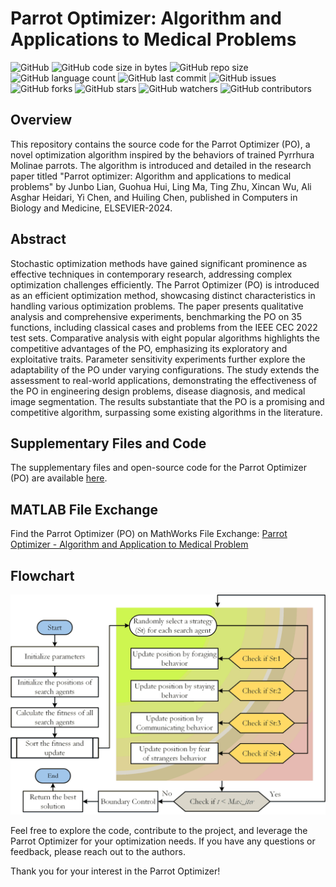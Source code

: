 # Parrot Optimizer: Algorithm and Applications to Medical Problems

![GitHub](https://img.shields.io/github/license/aliasgharheidaricom/Parrot-optimizer-Algorithm-and-applications-to-medical-problems)
![GitHub code size in bytes](https://img.shields.io/github/languages/code-size/aliasgharheidaricom/Parrot-optimizer-Algorithm-and-applications-to-medical-problems)
![GitHub repo size](https://img.shields.io/github/repo-size/aliasgharheidaricom/Parrot-optimizer-Algorithm-and-applications-to-medical-problems)
![GitHub language count](https://img.shields.io/github/languages/count/aliasgharheidaricom/Parrot-optimizer-Algorithm-and-applications-to-medical-problems)
![GitHub last commit](https://img.shields.io/github/last-commit/aliasgharheidaricom/Parrot-optimizer-Algorithm-and-applications-to-medical-problems)
![GitHub issues](https://img.shields.io/github/issues/aliasgharheidaricom/Parrot-optimizer-Algorithm-and-applications-to-medical-problems)
![GitHub forks](https://img.shields.io/github/forks/aliasgharheidaricom/Parrot-optimizer-Algorithm-and-applications-to-medical-problems)
![GitHub stars](https://img.shields.io/github/stars/aliasgharheidaricom/Parrot-optimizer-Algorithm-and-applications-to-medical-problems)
![GitHub watchers](https://img.shields.io/github/watchers/aliasgharheidaricom/Parrot-optimizer-Algorithm-and-applications-to-medical-problems)
![GitHub contributors](https://img.shields.io/github/contributors/aliasgharheidaricom/Parrot-optimizer-Algorithm-and-applications-to-medical-problems)



## Overview

This repository contains the source code for the Parrot Optimizer (PO), a novel optimization algorithm inspired by the behaviors of trained Pyrrhura Molinae parrots. The algorithm is introduced and detailed in the research paper titled "Parrot optimizer: Algorithm and applications to medical problems" by Junbo Lian, Guohua Hui, Ling Ma, Ting Zhu, Xincan Wu, Ali Asghar Heidari, Yi Chen, and Huiling Chen, published in Computers in Biology and Medicine, ELSEVIER-2024.

## Abstract

Stochastic optimization methods have gained significant prominence as effective techniques in contemporary research, addressing complex optimization challenges efficiently. The Parrot Optimizer (PO) is introduced as an efficient optimization method, showcasing distinct characteristics in handling various optimization problems. The paper presents qualitative analysis and comprehensive experiments, benchmarking the PO on 35 functions, including classical cases and problems from the IEEE CEC 2022 test sets. Comparative analysis with eight popular algorithms highlights the competitive advantages of the PO, emphasizing its exploratory and exploitative traits. Parameter sensitivity experiments further explore the adaptability of the PO under varying configurations. The study extends the assessment to real-world applications, demonstrating the effectiveness of the PO in engineering design problems, disease diagnosis, and medical image segmentation. The results substantiate that the PO is a promising and competitive algorithm, surpassing some existing algorithms in the literature.

## Supplementary Files and Code

The supplementary files and open-source code for the Parrot Optimizer (PO) are available [here](https://aliasgharheidari.com/PO.html).

## MATLAB File Exchange

Find the Parrot Optimizer (PO) on MathWorks File Exchange: [Parrot Optimizer - Algorithm and Application to Medical Problem](https://ch.mathworks.com/matlabcentral/fileexchange/158681-parrot-optimizer-algorithm-application-to-medical-problem)

## Flowchart

![Flowchart of Parrot Optimizer (PO)](Flowchart%20of%20Parrot%20Optimizer%20(PO).png)

Feel free to explore the code, contribute to the project, and leverage the Parrot Optimizer for your optimization needs. If you have any questions or feedback, please reach out to the authors.

Thank you for your interest in the Parrot Optimizer!
